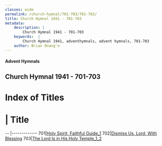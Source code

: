 ```yaml
---
classes: wide
permalink: /church-hymnal/701-703/701-703/
title: Church Hymnal 1941 - 701-703
metadata:
    description: |
        Church Hymnal 1941 - 701-703
    keywords:  |
        Church Hymnal 1941, adventhymnals, advent hymnals, 701-703
    author: Brian Onang'o
---
```


#### Advent Hymnals
## Church Hymnal 1941 - 701-703

# Index of Titles
# | Title                        
-- |-------------
701|[Holy Spirit, Faithful Guide_1](/church-hymnal/701-703/701-703/Holy-Spirit,-Faithful-Guide_1)
702|[Dismiss Us, Lord, With Blessing](/church-hymnal/701-703/701-703/Dismiss-Us,-Lord,-With-Blessing)
703|[The Lord Is in His Holy Temple_1_2](/church-hymnal/701-703/701-703/The-Lord-Is-in-His-Holy-Temple_1_2)